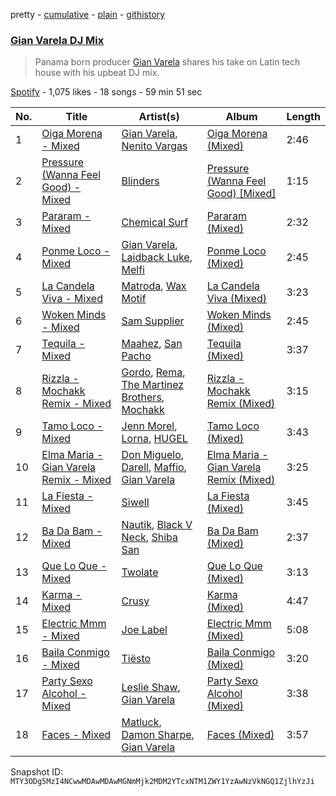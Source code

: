 pretty - [cumulative](/playlists/cumulative/37i9dQZF1DX9Bo0ONSjpvk.md) - [plain](/playlists/plain/37i9dQZF1DX9Bo0ONSjpvk) - [githistory](https://github.githistory.xyz/mackorone/spotify-playlist-archive/blob/main/playlists/plain/37i9dQZF1DX9Bo0ONSjpvk)

### [Gian Varela DJ Mix](https://open.spotify.com/playlist/37i9dQZF1DX9Bo0ONSjpvk)

> Panama born producer <a href="spotify:artist:0vN342SOFAsCVGGZwLU9AF">Gian Varela</a> shares his take on Latin tech house with his upbeat DJ mix.

[Spotify](https://open.spotify.com/user/spotify) - 1,075 likes - 18 songs - 59 min 51 sec

| No. | Title | Artist(s) | Album | Length |
|---|---|---|---|---|
| 1 | [Oiga Morena \- Mixed](https://open.spotify.com/track/1Embm76C0YFJKBJDpeAU9X) | [Gian Varela](https://open.spotify.com/artist/0vN342SOFAsCVGGZwLU9AF), [Nenito Vargas](https://open.spotify.com/artist/5nZJzDR7V0oO6I3jG7y1dC) | [Oiga Morena \(Mixed\)](https://open.spotify.com/album/4uSlQkFoAlaLJOvGoTuEC0) | 2:46 |
| 2 | [Pressure \(Wanna Feel Good\) \- Mixed](https://open.spotify.com/track/39ScK5sHXq7GEHRmWC4nrr) | [Blinders](https://open.spotify.com/artist/26JVnujQQ3lEML8t9p3X1J) | [Pressure \(Wanna Feel Good\) \[Mixed\]](https://open.spotify.com/album/51Z8RcawcQz12jJpg1Aa19) | 1:15 |
| 3 | [Pararam \- Mixed](https://open.spotify.com/track/4VeFCTrfArLgFEzuN92qX5) | [Chemical Surf](https://open.spotify.com/artist/7LgAW1ZiEd8f3HtCMGFaGx) | [Pararam \(Mixed\)](https://open.spotify.com/album/5f7ZeifTZw7zvzP9YZFou4) | 2:32 |
| 4 | [Ponme Loco \- Mixed](https://open.spotify.com/track/6Ih8SMRMt3IgF3zmSHZ9UY) | [Gian Varela](https://open.spotify.com/artist/0vN342SOFAsCVGGZwLU9AF), [Laidback Luke](https://open.spotify.com/artist/53cQZtWDwDJwVCNZlfJ6Qk), [Melfi](https://open.spotify.com/artist/01hRJI4NkY6Qp7a4IlxxFs) | [Ponme Loco \(Mixed\)](https://open.spotify.com/album/2X4sA2dFN8IOIw0KIBS6xr) | 2:45 |
| 5 | [La Candela Viva \- Mixed](https://open.spotify.com/track/2lpWT0JmCwGI4uEYFOMm2O) | [Matroda](https://open.spotify.com/artist/45lcbTsX07JWzmTIjcdyBz), [Wax Motif](https://open.spotify.com/artist/7zm3aSdmGiOkTt0aZFSO8R) | [La Candela Viva \(Mixed\)](https://open.spotify.com/album/1mIsEjwlln1dCrecnGxaOt) | 3:23 |
| 6 | [Woken Minds \- Mixed](https://open.spotify.com/track/1mO36NhbG0S6OAjD4lBxvB) | [Sam Supplier](https://open.spotify.com/artist/4nGuobAIiHwi25ngyJQO1n) | [Woken Minds \(Mixed\)](https://open.spotify.com/album/3oGatvnawGOc5Y2RsyFLVr) | 2:45 |
| 7 | [Tequila \- Mixed](https://open.spotify.com/track/5DYgG61HYOfPaDPZiuBV4W) | [Maahez](https://open.spotify.com/artist/3i6JYFidKoDsJTtRLMkPXZ), [San Pacho](https://open.spotify.com/artist/5jBerZvTAajwYvdxt3UhgU) | [Tequila \(Mixed\)](https://open.spotify.com/album/0c7RYF5zWOgkVrxgkJfGUB) | 3:37 |
| 8 | [Rizzla \- Mochakk Remix \- Mixed](https://open.spotify.com/track/1XapmmPQOYng11RYGbQ2nZ) | [Gordo](https://open.spotify.com/artist/4Ge9GwmWnOQsohwPTrXyHc), [Rema](https://open.spotify.com/artist/46pWGuE3dSwY3bMMXGBvVS), [The Martinez Brothers](https://open.spotify.com/artist/7B1LLuCQk13H4Mb6CFBftU), [Mochakk](https://open.spotify.com/artist/0rTh1tAdrEbdKZBTiiAQSo) | [Rizzla \- Mochakk Remix \(Mixed\)](https://open.spotify.com/album/0AN0htPFBHJC2S02MMxBJI) | 3:15 |
| 9 | [Tamo Loco \- Mixed](https://open.spotify.com/track/7ylc67rspsRX6ySDH1JMlD) | [Jenn Morel](https://open.spotify.com/artist/7iWWbIVw66I3hHVy9crw6a), [Lorna](https://open.spotify.com/artist/2AwxAHULVspHSlffbyOSg3), [HUGEL](https://open.spotify.com/artist/5PlfkPxwCpRRWQJBxCa0By) | [Tamo Loco \(Mixed\)](https://open.spotify.com/album/3CJFPVUrjxYtPhE5vP8WXA) | 3:43 |
| 10 | [Elma Maria \- Gian Varela Remix \- Mixed](https://open.spotify.com/track/4HPrplfRra0qFhQXgAmbPR) | [Don Miguelo](https://open.spotify.com/artist/1noWnd8QFQD9VLxWEeo4Zf), [Darell](https://open.spotify.com/artist/1TtXnWcUs0FCkaZDPGYHdf), [Maffio](https://open.spotify.com/artist/5RzT7CM6Ot0sh0EHefMicV), [Gian Varela](https://open.spotify.com/artist/0vN342SOFAsCVGGZwLU9AF) | [Elma Maria \- Gian Varela Remix \(Mixed\)](https://open.spotify.com/album/30288aeGezMLZeDVuoFUi3) | 3:25 |
| 11 | [La Fiesta \- Mixed](https://open.spotify.com/track/15t2Gxto0Q6nggxlDP5kP1) | [Siwell](https://open.spotify.com/artist/3ktDOdSifPv7lXzeyXX1J1) | [La Fiesta \(Mixed\)](https://open.spotify.com/album/7sf6PUhnxULSqsWKoglWFw) | 3:45 |
| 12 | [Ba Da Bam \- Mixed](https://open.spotify.com/track/24CFCzJEqt4kkKKffZGqZH) | [Nautik](https://open.spotify.com/artist/4cXLx50kaRAc7B0ZQFP1Qa), [Black V Neck](https://open.spotify.com/artist/2l0xOjnrmYsxNoQ0QI3G5a), [Shiba San](https://open.spotify.com/artist/7Hr9bE0u9Rl5n6QahVNRnc) | [Ba Da Bam \(Mixed\)](https://open.spotify.com/album/5enTguiz08EtEm0xP5sw7h) | 2:37 |
| 13 | [Que Lo Que \- Mixed](https://open.spotify.com/track/2DWc7o9Udhgneuws8oeZrK) | [Twolate](https://open.spotify.com/artist/1IRtNLR91uUQxQzh9veJhh) | [Que Lo Que \(Mixed\)](https://open.spotify.com/album/6bxIwIj0k6VVdGjPuekScn) | 3:13 |
| 14 | [Karma \- Mixed](https://open.spotify.com/track/5pPFbWRH2fmxmi9R6EB2wk) | [Crusy](https://open.spotify.com/artist/6oIoaURalGEtkYTswOLoft) | [Karma \(Mixed\)](https://open.spotify.com/album/3kfVYP0jFDF1ur5cIATcWY) | 4:47 |
| 15 | [Electric Mmm \- Mixed](https://open.spotify.com/track/6IajIXlUa4AdD2HvAr56oC) | [Joe Label](https://open.spotify.com/artist/5WZtLnpq81JzrKZ1FyVfZa) | [Electric Mmm \(Mixed\)](https://open.spotify.com/album/2J6w7v2agXKbABnpJxEPa7) | 5:08 |
| 16 | [Baila Conmigo \- Mixed](https://open.spotify.com/track/6DBwXgc4dZhAG1tSzyzxde) | [Tiësto](https://open.spotify.com/artist/2o5jDhtHVPhrJdv3cEQ99Z) | [Baila Conmigo \(Mixed\)](https://open.spotify.com/album/1VXz9XX6grbCxOeepQd1TJ) | 3:20 |
| 17 | [Party Sexo Alcohol \- Mixed](https://open.spotify.com/track/01sNMbpHDTIwJYD0Cq2th0) | [Leslie Shaw](https://open.spotify.com/artist/3bAPo06XsUX6fo8iHYUqH7), [Gian Varela](https://open.spotify.com/artist/0vN342SOFAsCVGGZwLU9AF) | [Party Sexo Alcohol \(Mixed\)](https://open.spotify.com/album/3ndOMvaXSHxTDQTMSk1j85) | 3:38 |
| 18 | [Faces \- Mixed](https://open.spotify.com/track/1C27AB8Nyp03R0N8ntDWDb) | [Matluck](https://open.spotify.com/artist/5CieAewiroqzWWxdsWuoNu), [Damon Sharpe](https://open.spotify.com/artist/3Woqe3KegExVyrEK1I6ITJ), [Gian Varela](https://open.spotify.com/artist/0vN342SOFAsCVGGZwLU9AF) | [Faces \(Mixed\)](https://open.spotify.com/album/4zfymGuxlg0uTLYKup90qD) | 3:57 |

Snapshot ID: `MTY3ODg5MzI4NCwwMDAwMDAwMGNmMjk2MDM2YTcxNTM1ZWY1YzAwNzVkNGQ1ZjlhYzJi`
